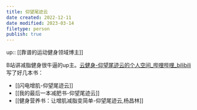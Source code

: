 ```yaml
---
title: 仰望尾迹云
date created: 2022-12-11
date modified: 2023-03-14
filetype: person
publish: true
---
```


up:: [[靠谱的运动健身领域博主]]

B站讲减脂健身很牛逼的up主。[云健身-仰望尾迹云的个人空间_哔哩哔哩_bilibili](https://space.bilibili.com/1879203169)  
写了好几本书：

- [[闪电增肌-仰望尾迹云]]
- [[我的最后一本减肥书-仰望尾迹云]]
- [[健身营养书：让增肌减脂变简单-仰望尾迹云,杨昌林]]